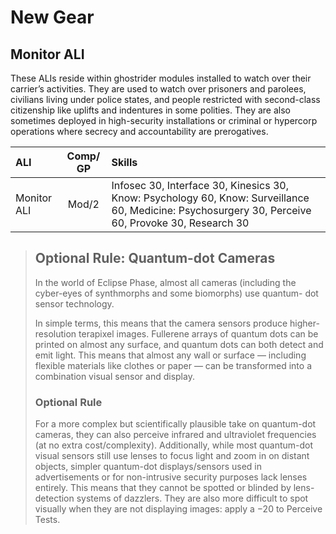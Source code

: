 # New Gear

## Monitor ALI

These ALIs reside within ghostrider modules installed to watch over their carrier’s activities. They are used to watch over prisoners and parolees, civilians living under police states, and people restricted with second-class citizenship like uplifts and indentures in some polities. They are also sometimes deployed in high-security installations or criminal or hypercorp operations where secrecy and accountability are prerogatives.

| ALI         | Comp/<wbr>GP | Skills                                                                                                                                              |
| :---------- | :----------: | :-------------------------------------------------------------------------------------------------------------------------------------------------- |
| Monitor ALI |    Mod/2     | Infosec 30, Interface 30, Kinesics 30, Know: Psychology 60, Know: Surveillance 60, Medicine: Psychosurgery 30, Perceive 60, Provoke 30, Research 30 |

<blockquote>

## Optional Rule: Quantum-dot Cameras

In the world of Eclipse Phase, almost all cameras (including the cyber-eyes of synthmorphs and some biomorphs) use quantum- dot sensor technology.

In simple terms, this means that the camera sensors produce higher-resolution terapixel images. Fullerene arrays of quantum dots can be printed on almost any surface, and quantum dots can both detect and emit light. This means that almost any wall or surface — including flexible materials like clothes or paper — can be transformed into a combination visual sensor and display.

### Optional Rule

For a more complex but scientifically plausible take on quantum-dot cameras, they can also perceive infrared and ultraviolet frequencies (at no extra cost/complexity). Additionally, while most quantum-dot visual sensors still use lenses to focus light and zoom in on distant objects, simpler quantum-dot displays/sensors used in advertisements or for non-intrusive security purposes lack lenses entirely. This means that they cannot be spotted or blinded by lens-detection systems of dazzlers. They are also more difficult to spot visually when they are not displaying images: apply a −20 to Perceive Tests.

</blockquote>
